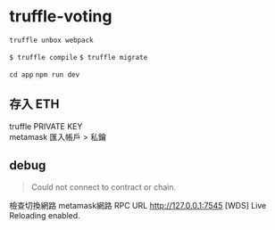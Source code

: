 # truffle-voting

`truffle unbox webpack`

`$ truffle compile`
`$ truffle migrate`

`cd app`
`npm run dev`

## 存入 ETH

truffle PRIVATE KEY  
metamask 匯入帳戶 > 私鑰

## debug

> Could not connect to contract or chain.

檢查切換網路 metamask網路  RPC URL http://127.0.0.1:7545
[WDS] Live Reloading enabled.

